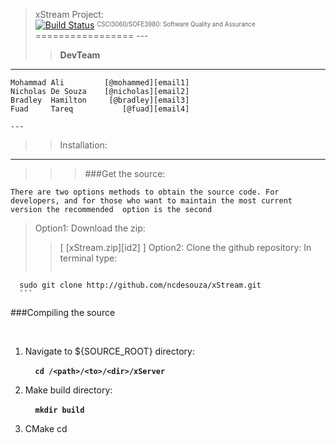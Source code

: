 >xStream Project: <br> [![Build Status](https://magnum.travis-ci.com/ncdesouza/xstream.svg?token=WZRVmSR43sduJMwFxmyr)][wdgt]  <sup><sub>CSCI3060/SOFE3980: Software Quality and Assurance</sub></sup>
=================
    ---
> > <b>DevTeam</b>     
  ---------------------------------
    Mohammad Ali         [@mohammed][email1]     
    Nicholas De Souza    [@nicholas][email2]     
    Bradley  Hamilton     [@bradley][email3]     
    Fuad     Tareq           [@fuad][email4]        

    ---

> > Installation:
----------------
> > > ###Get the source:

    There are two options methods to obtain the source code. For developers, and for those who want to maintain the most current version the recommended  option is the second  

> Option1: Download the zip:
> > \[ [xStream.zip][id2] \] 
> Option2: Clone the github repository:
> > In terminal type:
> > > ```bash
      sudo git clone http://github.com/ncdesouza/xStream.git
      ```
   
    
###Compiling the source

   &nbsp;&nbsp;&nbsp;&nbsp;

1. Navigate to ${SOURCE_ROOT} directory:

    &nbsp;&nbsp;&nbsp;&nbsp;__`cd /<path>/<to>/<dir>/xServer`__

2. Make build directory:

    &nbsp;&nbsp;&nbsp;&nbsp;__`mkdir build`__
    
3. CMake
    cd  





[id01]: <https://magnum.travis-ci.com/ncdesouza/xstream.svg?token=WZRVmSR43sduJMwFxmyr>
[id02]: <https://github.com/100481185/CSCI3060-SOFE3980-Project/archive/master.zip>     
[wdgt]: (https://magnum.travis-ci.com/ncdesouza/xstream)
[eml1]: <mohammad.ali3@uoit.net>   
[eml2]: <nicholas.desouza@uoit.net>
[eml3]: <bradley.hamilton@uoit.net>
[eml4]: <fuad.tareq@uoit.net>   

